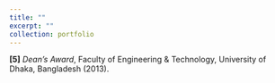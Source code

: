 ```yaml
---
title: ""
excerpt: ""
collection: portfolio
---
```


**[5]** *Dean’s Award*, Faculty of Engineering & Technology, University of Dhaka, Bangladesh (2013).
